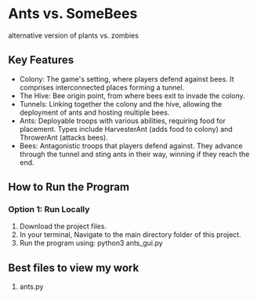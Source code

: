 # Ants vs. SomeBees
alternative version of plants vs. zombies

## Key Features

- Colony: The game's setting, where players defend against bees. It comprises interconnected places forming a tunnel.
- The Hive: Bee origin point, from where bees exit to invade the colony.
- Tunnels: Linking together the colony and the hive, allowing the deployment of ants and hosting multiple bees.
- Ants: Deployable troops with various abilities, requiring food for placement. Types include HarvesterAnt (adds food to colony) and ThrowerAnt (attacks bees).
- Bees: Antagonistic troops that players defend against. They advance through the tunnel and sting ants in their way, winning if they reach the end.

## How to Run the Program

### Option 1: Run Locally
1. Download the project files.
2. In your terminal, Navigate to the main directory folder of this project.
3. Run the program using: python3 ants_gui.py

## Best files to view my work
1. ants.py
 
